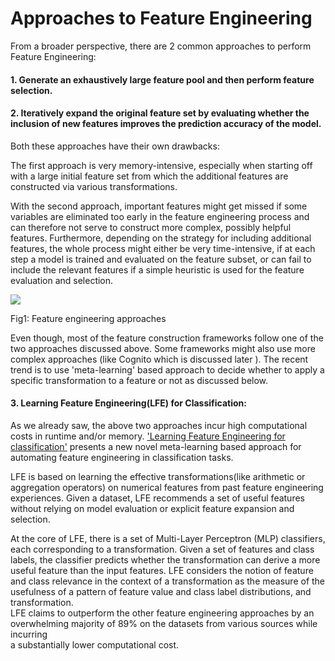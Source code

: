 # Approaches to Feature Engineering

From a broader perspective, there are 2 common approaches to perform Feature Engineering:

#### **1. Generate an exhaustively large feature pool and then perform feature selection.**

#### **2. Iteratively expand the original feature set by evaluating whether the inclusion of new features improves the prediction accuracy of the model.** 

Both these approaches have their own drawbacks: 

The first approach is very memory-intensive, especially when starting off with a large initial feature set from which the additional features are constructed via various transformations. 

With the second approach, important features might get missed if some variables are eliminated too early in the feature engineering process and can therefore not serve to construct more complex, possibly helpful features. Furthermore, depending on the strategy for including additional features, the whole process might either be very time-intensive, if at each step a model is trained and evaluated on the feature subset, or can fail to include the relevant features if a simple heuristic is used for the feature evaluation and selection.   


![](https://lh6.googleusercontent.com/Rcdv_-y0ucbrUWOoXpoT56GkUaAaOkZPonT5DjMehqSIH1YupQsMGQ-S6rC5n5BUoZQRW3d4bgtYXJ1B6Oj1XXrqjfwA_MAX6HegMK7BJ09AV4S0XWiREezo-_gVSh0zmwjjbyZf)

 Fig1: Feature engineering approaches  


Even though, most of the feature construction frameworks follow one of the two approaches discussed above. Some frameworks might also use more complex approaches \(like Cognito which is discussed later \). The recent trend is to use 'meta-learning' based approach to decide whether to apply a specific transformation to a feature or not as discussed below.



#### **3. Learning Feature Engineering\(LFE\) for Classification:**

As we already saw, the above two approaches incur high computational costs in runtime and/or memory. ['Learning Feature Engineering for classification'](https://pdfs.semanticscholar.org/055e/01a02c9c50cf3473126e92e352f17b71fb9b.pdf?_ga=2.7542706.1893297219.1597518077-79882967.1592103436) presents a new novel meta-learning based approach for automating feature engineering in classification tasks.

LFE is based on learning the effective transformations\(like arithmetic or aggregation operators\) on numerical features from past feature engineering experiences. Given a dataset, LFE recommends a set of useful features without relying on model evaluation or explicit feature expansion and selection. 

At the core of LFE, there is a set of Multi-Layer Perceptron \(MLP\) classifiers, each corresponding to a transformation. Given a set of features and class labels, the classifier predicts whether the transformation can derive a more useful feature than the input features. LFE considers the notion of feature and class relevance in the context of a transformation as the measure of the usefulness of a pattern of feature value and class label distributions, and transformation.  
LFE claims to outperform the other feature engineering approaches by an overwhelming majority of 89% on the datasets from various sources while incurring   
a substantially lower computational cost.

